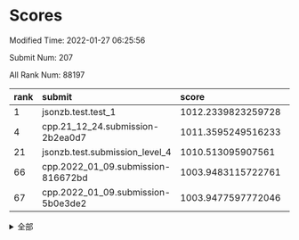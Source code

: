 # Scores

Modified Time: 2022-01-27 06:25:56

Submit Num: 207

All Rank Num: 88197

| rank |               submit               |       score        |       sigma        | pk_num |
| :--- | :--------------------------------- | :----------------- | :----------------- | :----- |
| 1    | jsonzb.test.test_1                 | 1012.2339823259728 | 0.7915134716863811 | 1701   |
| 4    | cpp.21_12_24.submission-2b2ea0d7   | 1011.3595249516233 | 0.8087789324639223 | 1699   |
| 21   | jsonzb.test.submission_level_4     | 1010.513095907561  | 0.7579936117419559 | 1708   |
| 66   | cpp.2022_01_09.submission-816672bd | 1003.9483115722761 | 0.7168494034355704 | 1709   |
| 67   | cpp.2022_01_09.submission-5b0e3de2 | 1003.9477597772046 | 0.7109388523927337 | 1708   |


<details>
<summary>全部</summary>

| rank |                 submit                 |       score        |       sigma        | pk_num |
| :--- | :------------------------------------- | :----------------- | :----------------- | :----- |
| 1    | jsonzb.test.test_1                     | 1012.2339823259728 | 0.7915134716863811 | 1701   |
| 2    | gobigger.level_3.submission_level_3_43 | 1011.5621568654158 | 0.7909953592335676 | 1703   |
| 3    | gobigger.level_3.submission_level_3_49 | 1011.5229114789322 | 0.7880573240852374 | 1709   |
| 4    | cpp.21_12_24.submission-2b2ea0d7       | 1011.3595249516233 | 0.8087789324639223 | 1699   |
| 5    | gobigger.level_3.submission_level_3_42 | 1011.3136123192448 | 0.781419009694587  | 1701   |
| 6    | gobigger.level_3.submission_level_3_26 | 1011.2566310482215 | 0.7723186585485238 | 1704   |
| 7    | gobigger.level_3.submission_level_3_6  | 1011.1166893204896 | 0.7681093030306737 | 1707   |
| 8    | gobigger.level_3.submission_level_3_2  | 1010.9408485721897 | 0.7612510931652385 | 1703   |
| 9    | gobigger.level_3.submission_level_3_27 | 1010.8273472188052 | 0.7495150049889506 | 1702   |
| 10   | gobigger.level_3.submission_level_3_44 | 1010.8118502242849 | 0.7757217473810375 | 1708   |
| 11   | gobigger.level_3.submission_level_3_29 | 1010.775992936451  | 0.7494607173190981 | 1705   |
| 12   | gobigger.level_3.submission_level_3_31 | 1010.744566032043  | 0.7500135743333052 | 1704   |
| 13   | gobigger.level_3.submission_level_3_48 | 1010.7441126473556 | 0.785585098944953  | 1703   |
| 14   | gobigger.level_3.submission_level_3_40 | 1010.6861245773567 | 0.7706031695636969 | 1707   |
| 15   | gobigger.level_3.submission_level_3_39 | 1010.6798578431778 | 0.7738815216479337 | 1707   |
| 16   | gobigger.level_3.submission_level_3_24 | 1010.6725968348513 | 0.7758807038013004 | 1704   |
| 17   | gobigger.level_3.submission_level_3_32 | 1010.6720231196513 | 0.7695179751117418 | 1704   |
| 18   | gobigger.level_3.submission_level_3_30 | 1010.6660421194621 | 0.7590336195972102 | 1702   |
| 19   | gobigger.level_3.submission_level_3_9  | 1010.6286473077676 | 0.7639580693213234 | 1701   |
| 20   | gobigger.level_3.submission_level_3_13 | 1010.5193747283055 | 0.8139102407143171 | 1702   |
| 21   | jsonzb.test.submission_level_4         | 1010.513095907561  | 0.7579936117419559 | 1708   |
| 22   | gobigger.level_3.submission_level_3_0  | 1010.4532609514299 | 0.7817371210375885 | 1703   |
| 23   | gobigger.level_3.submission_level_3_16 | 1010.4048873117583 | 0.759220676089641  | 1706   |
| 24   | gobigger.level_3.submission_level_3_20 | 1010.4031362434655 | 0.7804428691629092 | 1703   |
| 25   | gobigger.level_3.submission_level_3_10 | 1010.3686012643503 | 0.7349309216120253 | 1699   |
| 26   | gobigger.level_3.submission_level_3_38 | 1010.3565883346774 | 0.7666502330510211 | 1701   |
| 27   | gobigger.level_3.submission_level_3_46 | 1010.2819529918224 | 0.7508847059748416 | 1703   |
| 28   | gobigger.level_3.submission_level_3_41 | 1010.2811034834805 | 0.7671791602489254 | 1702   |
| 29   | gobigger.level_3.submission_level_3_33 | 1010.2794930485653 | 0.7480832375602451 | 1708   |
| 30   | gobigger.level_3.submission_level_3_21 | 1010.2206709037284 | 0.7428962028291896 | 1705   |
| 31   | gobigger.level_3.submission_level_3_1  | 1010.1859108192464 | 0.7495323217191676 | 1702   |
| 32   | gobigger.level_3.submission_level_3_5  | 1010.1824889696918 | 0.733358160752598  | 1701   |
| 33   | gobigger.level_3.submission_level_3_12 | 1010.1506380674599 | 0.7581603818816441 | 1709   |
| 34   | gobigger.level_3.submission_level_3_25 | 1010.0636289625791 | 0.7701105158793227 | 1703   |
| 35   | gobigger.level_3.submission_level_3_15 | 1009.7295017490942 | 0.7394664381441497 | 1706   |
| 36   | gobigger.level_3.submission_level_3_36 | 1009.7260642911139 | 0.7377390113962036 | 1707   |
| 37   | gobigger.level_3.submission_level_3_7  | 1009.7004765046313 | 0.7512116008118486 | 1706   |
| 38   | gobigger.level_3.submission_level_3_11 | 1009.6766095155448 | 0.7698869828623923 | 1702   |
| 39   | gobigger.level_3.submission_level_3_22 | 1009.6103068390518 | 0.7581160435999804 | 1704   |
| 40   | gobigger.level_3.submission_level_3_28 | 1009.5588287819285 | 0.7497328295856557 | 1704   |
| 41   | gobigger.level_3.submission_level_3_23 | 1009.5209087904788 | 0.7611117641461728 | 1707   |
| 42   | gobigger.level_3.submission_level_3_34 | 1009.4072641500605 | 0.748444368415057  | 1709   |
| 43   | gobigger.level_3.submission_level_3_3  | 1009.3298487499692 | 0.7409731726799238 | 1700   |
| 44   | gobigger.level_3.submission_level_3_18 | 1009.2350376983003 | 0.7264414563849815 | 1708   |
| 45   | gobigger.level_3.submission_level_3_14 | 1009.1603417605618 | 0.7361816514538079 | 1705   |
| 46   | gobigger.level_3.submission_level_3_17 | 1009.1566292864263 | 0.7396692863531118 | 1703   |
| 47   | gobigger.level_3.submission_level_3_47 | 1009.1294910072028 | 0.7531930182857003 | 1700   |
| 48   | gobigger.level_3.submission_level_3_35 | 1009.0727210162626 | 0.7443111397270895 | 1702   |
| 49   | gobigger.level_3.submission_level_3_8  | 1008.9929515120551 | 0.7371720073100386 | 1697   |
| 50   | gobigger.level_3.submission_level_3_4  | 1008.4844890300673 | 0.7583455260481388 | 1707   |
| 51   | gobigger.level_3.submission_level_3_45 | 1008.2125380824044 | 0.7475869980702694 | 1704   |
| 52   | gobigger.level_3.submission_level_3_37 | 1007.9573490628374 | 0.7292343428229467 | 1698   |
| 53   | gobigger.level_3.submission_level_3_19 | 1007.8023304938715 | 0.7351081055471214 | 1701   |
| 54   | gobigger.level_1.submission_level_1_16 | 1004.7086471796193 | 0.7269406706069234 | 1703   |
| 55   | gobigger.level_1.submission_level_1_40 | 1004.6853860970268 | 0.7297689954783155 | 1709   |
| 56   | gobigger.level_1.submission_level_1_23 | 1004.6128276824649 | 0.7146955362595362 | 1700   |
| 57   | gobigger.level_1.submission_level_1_7  | 1004.4223288127764 | 0.7172221418001549 | 1706   |
| 58   | gobigger.level_1.submission_level_1_27 | 1004.3784273510172 | 0.7212455731427315 | 1705   |
| 59   | gobigger.level_1.submission_level_1_6  | 1004.3695873274461 | 0.711095744078523  | 1700   |
| 60   | gobigger.level_1.submission_level_1_36 | 1004.1902560101117 | 0.7168586721647235 | 1703   |
| 61   | gobigger.level_1.submission_level_1_47 | 1004.1458158572713 | 0.7226173454597596 | 1704   |
| 62   | gobigger.level_1.submission_level_1_49 | 1003.992883010174  | 0.7083911400756954 | 1707   |
| 63   | gobigger.level_1.submission_level_1_45 | 1003.9782885702978 | 0.7259917115964095 | 1710   |
| 64   | gobigger.level_1.submission_level_1_22 | 1003.9726037526673 | 0.7282984808288228 | 1703   |
| 65   | gobigger.level_1.submission_level_1_26 | 1003.9591254869819 | 0.7252536628301581 | 1703   |
| 66   | cpp.2022_01_09.submission-816672bd     | 1003.9483115722761 | 0.7168494034355704 | 1709   |
| 67   | cpp.2022_01_09.submission-5b0e3de2     | 1003.9477597772046 | 0.7109388523927337 | 1708   |
| 68   | gobigger.level_1.submission_level_1_39 | 1003.9129982330074 | 0.7115154871851992 | 1712   |
| 69   | gobigger.level_1.submission_level_1_44 | 1003.8589013564057 | 0.7221397498997111 | 1709   |
| 70   | gobigger.level_1.submission_level_1_37 | 1003.8587413426159 | 0.7167930768394877 | 1706   |
| 71   | gobigger.level_1.submission_level_1_3  | 1003.8238161591697 | 0.7161247532730924 | 1709   |
| 72   | gobigger.level_1.submission_level_1_5  | 1003.8067388578336 | 0.7146620628520914 | 1704   |
| 73   | gobigger.level_1.submission_level_1_30 | 1003.7657316561655 | 0.7295061265794002 | 1705   |
| 74   | gobigger.level_1.submission_level_1_1  | 1003.5623872729825 | 0.7205073538799404 | 1705   |
| 75   | gobigger.level_1.submission_level_1_33 | 1003.5388066414348 | 0.7307857533696498 | 1706   |
| 76   | gobigger.level_1.submission_level_1_20 | 1003.5022022543321 | 0.7211008904445708 | 1700   |
| 77   | gobigger.level_1.submission_level_1_38 | 1003.4719891595757 | 0.717841891185314  | 1697   |
| 78   | gobigger.level_1.submission_level_1_28 | 1003.4158073662957 | 0.7173842991449074 | 1707   |
| 79   | gobigger.level_1.submission_level_1_12 | 1003.3364202253581 | 0.7114024111918056 | 1710   |
| 80   | gobigger.level_1.submission_level_1_24 | 1003.3312621436314 | 0.715752134932187  | 1700   |
| 81   | gobigger.level_1.submission_level_1_21 | 1003.3126621299497 | 0.7236658183453332 | 1705   |
| 82   | gobigger.level_1.submission_level_1_25 | 1003.3091146974807 | 0.7161178877249749 | 1703   |
| 83   | gobigger.level_1.submission_level_1_42 | 1003.2940603456168 | 0.7126438128110446 | 1702   |
| 84   | gobigger.level_1.submission_level_1_32 | 1003.2894385686116 | 0.7069641388291698 | 1703   |
| 85   | gobigger.level_1.submission_level_1_14 | 1003.2892737987933 | 0.7079136151029791 | 1703   |
| 86   | gobigger.level_1.submission_level_1_10 | 1003.2824885133872 | 0.7276317528204836 | 1706   |
| 87   | gobigger.level_1.submission_level_1_17 | 1003.1539554117669 | 0.7189397915595347 | 1704   |
| 88   | gobigger.level_1.submission_level_1_0  | 1003.0607658756613 | 0.7080344993828556 | 1705   |
| 89   | gobigger.level_1.submission_level_1_46 | 1002.8104937897813 | 0.7178831092883503 | 1712   |
| 90   | gobigger.level_1.submission_level_1_35 | 1002.780934652622  | 0.7215640275267774 | 1702   |
| 91   | gobigger.level_1.submission_level_1_9  | 1002.768066845532  | 0.7117402893796779 | 1705   |
| 92   | gobigger.level_1.submission_level_1_4  | 1002.7361958582679 | 0.7095745801868476 | 1707   |
| 93   | gobigger.level_1.submission_level_1_13 | 1002.6640240946041 | 0.7166419712823356 | 1701   |
| 94   | gobigger.level_1.submission_level_1_34 | 1002.6538354176857 | 0.7096897458428111 | 1704   |
| 95   | gobigger.level_1.submission_level_1_11 | 1002.6341042991107 | 0.7141629359751644 | 1713   |
| 96   | gobigger.level_1.submission_level_1_18 | 1002.6141131817565 | 0.7202903459590868 | 1701   |
| 97   | gobigger.level_1.submission_level_1_43 | 1002.4119651546966 | 0.7053568949803611 | 1703   |
| 98   | gobigger.level_1.submission_level_1_19 | 1002.2733167195888 | 0.7159728011850464 | 1705   |
| 99   | gobigger.level_1.submission_level_1_15 | 1002.2305480658279 | 0.7145628572588733 | 1703   |
| 100  | gobigger.level_1.submission_level_1_8  | 1002.2244259337027 | 0.7181789089171641 | 1701   |
| 101  | gobigger.level_1.submission_level_1_2  | 1002.1768430118966 | 0.7220545161049606 | 1706   |
| 102  | gobigger.level_1.submission_level_1_48 | 1002.1750396070893 | 0.7153327303220326 | 1701   |
| 103  | gobigger.level_1.submission_level_1_29 | 1001.9000940494983 | 0.7139193686385328 | 1703   |
| 104  | gobigger.level_1.submission_level_1_41 | 1001.7656279544385 | 0.7036369899460015 | 1702   |
| 105  | gobigger.level_1.submission_level_1_31 | 1001.1302993563618 | 0.7032430845688648 | 1705   |
| 106  | gobigger.random.submission_random_37   | 997.471322451363   | 0.7121021960109291 | 1704   |
| 107  | gobigger.random.submission_random_30   | 997.1005250885562  | 0.7122220431582772 | 1706   |
| 108  | gobigger.random.submission_random_11   | 997.0303998158449  | 0.7293028506296119 | 1701   |
| 109  | gobigger.random.submission_random_19   | 996.9630671246141  | 0.7151579657932653 | 1703   |
| 110  | gobigger.random.submission_random_23   | 996.9034352368086  | 0.6955213853250731 | 1705   |
| 111  | gobigger.random.submission_random_46   | 996.8828455017764  | 0.7021928432413718 | 1708   |
| 112  | gobigger.random.submission_random_14   | 996.8311927814674  | 0.7193102834058617 | 1703   |
| 113  | gobigger.random.submission_random_39   | 996.8051956125076  | 0.7174229565542806 | 1700   |
| 114  | gobigger.random.submission_random_33   | 996.7847527668915  | 0.70513596038438   | 1705   |
| 115  | gobigger.random.submission_random_28   | 996.7770562307088  | 0.711703520008469  | 1701   |
| 116  | gobigger.random.submission_random_29   | 996.6867428672974  | 0.7245928013906259 | 1699   |
| 117  | gobigger.random.submission_random_2    | 996.6715919114321  | 0.7143840779894698 | 1709   |
| 118  | gobigger.random.submission_random_38   | 996.6247758834317  | 0.7029875177096423 | 1703   |
| 119  | gobigger.random.submission_random_21   | 996.4688088926207  | 0.715919736519134  | 1703   |
| 120  | gobigger.random.submission_random_12   | 996.4029711723626  | 0.7117132012023248 | 1702   |
| 121  | gobigger.random.submission_random_9    | 996.2643165703183  | 0.7213211773581929 | 1702   |
| 122  | gobigger.random.submission_random_22   | 996.2285958114629  | 0.6982617538466483 | 1708   |
| 123  | gobigger.random.submission_random_40   | 996.1245255653073  | 0.7118669898846365 | 1701   |
| 124  | gobigger.random.submission_random_5    | 996.0165512576742  | 0.7190690419134789 | 1706   |
| 125  | gobigger.random.submission_random_32   | 996.0160431290789  | 0.7076743143763333 | 1704   |
| 126  | gobigger.random.submission_random_41   | 995.9626395297277  | 0.7144134773138344 | 1702   |
| 127  | gobigger.random.submission_random_34   | 995.9264705128444  | 0.703799021116207  | 1703   |
| 128  | gobigger.random.submission_random_3    | 995.8926919926844  | 0.70413503181967   | 1705   |
| 129  | gobigger.random.submission_random_18   | 995.851847179074   | 0.7165183352241187 | 1706   |
| 130  | gobigger.random.submission_random_49   | 995.8456223139589  | 0.7077305551912647 | 1704   |
| 131  | gobigger.random.submission_random_48   | 995.8172046697124  | 0.6983109886197101 | 1704   |
| 132  | gobigger.random.submission_random_42   | 995.814313906537   | 0.7033083235618881 | 1707   |
| 133  | gobigger.random.submission_random_36   | 995.8120878827459  | 0.7205811982164707 | 1702   |
| 134  | gobigger.random.submission_random_6    | 995.8017369288293  | 0.716977341643505  | 1705   |
| 135  | gobigger.random.submission_random_10   | 995.7891119859821  | 0.7051700503606642 | 1707   |
| 136  | gobigger.random.submission_random_43   | 995.7597167653512  | 0.7252062649091464 | 1705   |
| 137  | gobigger.random.submission_random_24   | 995.7385488953464  | 0.7014970131248434 | 1708   |
| 138  | gobigger.random.submission_random_4    | 995.6447823554762  | 0.7131426518561721 | 1706   |
| 139  | gobigger.random.submission_random_13   | 995.6055483158478  | 0.7049048215153082 | 1708   |
| 140  | gobigger.random.submission_random_7    | 995.5369915096576  | 0.7151175747888667 | 1700   |
| 141  | gobigger.random.submission_random_35   | 995.4634637971118  | 0.6996117186049589 | 1707   |
| 142  | gobigger.random.submission_random_8    | 995.4471363449046  | 0.7084323180149766 | 1705   |
| 143  | gobigger.random.submission_random_45   | 995.4209899925739  | 0.7077257264875426 | 1709   |
| 144  | gobigger.random.submission_random_44   | 995.3055984262372  | 0.7131327044391359 | 1705   |
| 145  | gobigger.random.submission_random_20   | 995.2300029171712  | 0.7138819019322866 | 1704   |
| 146  | gobigger.random.submission_random_1    | 995.1819749227001  | 0.7104447972462977 | 1708   |
| 147  | gobigger.random.submission_random_17   | 995.1470243780925  | 0.707366339851714  | 1701   |
| 148  | gobigger.random.submission_random_26   | 995.0515116005827  | 0.7198468346783181 | 1704   |
| 149  | gobigger.random.submission_random_0    | 994.9556741968586  | 0.7039823254962074 | 1705   |
| 150  | gobigger.random.submission_random_31   | 994.9475638389982  | 0.7099669713633054 | 1704   |
| 151  | gobigger.random.submission_random_15   | 994.8458199099347  | 0.7332100422239877 | 1701   |
| 152  | gobigger.random.submission_random_47   | 994.7779027793242  | 0.7382869312365664 | 1707   |
| 153  | gobigger.random.submission_random_25   | 994.7437494214031  | 0.7224633912629443 | 1704   |
| 154  | gobigger.random.submission_random_16   | 994.4573430005498  | 0.7160533721280993 | 1706   |
| 155  | gobigger.random.submission_random_27   | 994.4565093296918  | 0.7145233099832209 | 1707   |
| 156  | gobigger.level_2.submission_level_2_46 | 994.3239086976264  | 0.7209679818554288 | 1704   |
| 157  | gobigger.level_2.submission_level_2_1  | 994.2602613630763  | 0.7335285028288652 | 1706   |
| 158  | gobigger.level_2.submission_level_2_17 | 994.0875785266545  | 0.7218321580808934 | 1706   |
| 159  | gobigger.level_2.submission_level_2_34 | 993.5683527467081  | 0.7585841143460622 | 1704   |
| 160  | gobigger.level_2.submission_level_2_39 | 993.525801667148   | 0.7739980664384298 | 1709   |
| 161  | gobigger.level_2.submission_level_2_13 | 993.498814826895   | 0.7457755393868912 | 1708   |
| 162  | gobigger.level_2.submission_level_2_49 | 993.3617758653601  | 0.7321296960150533 | 1706   |
| 163  | gobigger.level_2.submission_level_2_25 | 993.3375973049748  | 0.7287177091052435 | 1703   |
| 164  | gobigger.level_2.submission_level_2_31 | 992.9304684884605  | 0.748050537831777  | 1706   |
| 165  | gobigger.level_2.submission_level_2_32 | 992.6566445646675  | 0.7331830724798556 | 1703   |
| 166  | gobigger.level_2.submission_level_2_24 | 992.639157821543   | 0.7407771665051799 | 1704   |
| 167  | gobigger.level_2.submission_level_2_6  | 992.5984320676362  | 0.7432775081984733 | 1707   |
| 168  | gobigger.level_2.submission_level_2_23 | 992.5832208184056  | 0.744123827684822  | 1701   |
| 169  | gobigger.level_2.submission_level_2_10 | 992.5536133358189  | 0.7453086481076278 | 1707   |
| 170  | gobigger.level_2.submission_level_2_18 | 992.553097432903   | 0.7389084230139225 | 1701   |
| 171  | gobigger.level_2.submission_level_2_36 | 992.5209642241358  | 0.7550646165787914 | 1707   |
| 172  | gobigger.level_2.submission_level_2_35 | 992.4433339376851  | 0.741872445596371  | 1707   |
| 173  | gobigger.level_2.submission_level_2_29 | 992.3922531082436  | 0.7366783605480345 | 1709   |
| 174  | gobigger.level_2.submission_level_2_8  | 992.2832108900195  | 0.7407473522204069 | 1708   |
| 175  | gobigger.level_2.submission_level_2_41 | 992.2204518899288  | 0.7375251654321064 | 1703   |
| 176  | gobigger.level_2.submission_level_2_20 | 992.2186965113996  | 0.7575593971869514 | 1701   |
| 177  | gobigger.level_2.submission_level_2_2  | 992.1898799580742  | 0.7344800474489142 | 1705   |
| 178  | gobigger.level_2.submission_level_2_3  | 991.9443858840449  | 0.7256238509668856 | 1706   |
| 179  | gobigger.level_2.submission_level_2_16 | 991.8973641612608  | 0.7500038318989991 | 1699   |
| 180  | gobigger.level_2.submission_level_2_48 | 991.7101704907092  | 0.7382082974850895 | 1705   |
| 181  | gobigger.level_2.submission_level_2_14 | 991.6929505297277  | 0.7486139155362846 | 1707   |
| 182  | gobigger.level_2.submission_level_2_38 | 991.6908092324301  | 0.758670525955013  | 1701   |
| 183  | gobigger.level_2.submission_level_2_5  | 991.6115820737349  | 0.7418560682732899 | 1701   |
| 184  | gobigger.level_2.submission_level_2_26 | 991.5708404271423  | 0.7483539951255728 | 1701   |
| 185  | gobigger.level_2.submission_level_2_15 | 991.5287365043761  | 0.7517818310568717 | 1700   |
| 186  | gobigger.level_2.submission_level_2_11 | 991.4709159757525  | 0.7329347808596997 | 1706   |
| 187  | gobigger.level_2.submission_level_2_40 | 991.4078667877951  | 0.7595948559312691 | 1707   |
| 188  | gobigger.level_2.submission_level_2_4  | 991.3875042147051  | 0.7516378869718194 | 1704   |
| 189  | gobigger.level_2.submission_level_2_21 | 991.2708464285987  | 0.7561036823241191 | 1703   |
| 190  | gobigger.level_2.submission_level_2_0  | 991.174532912543   | 0.7788084488120274 | 1701   |
| 191  | gobigger.level_2.submission_level_2_9  | 991.0387199140829  | 0.7499519892470661 | 1705   |
| 192  | gobigger.level_2.submission_level_2_7  | 990.9510338799565  | 0.7533354703544696 | 1709   |
| 193  | gobigger.level_2.submission_level_2_27 | 990.9431328390451  | 0.7420670732163264 | 1704   |
| 194  | gobigger.level_2.submission_level_2_19 | 990.8816045730541  | 0.7497893368890632 | 1706   |
| 195  | gobigger.level_2.submission_level_2_37 | 990.8475203809404  | 0.7567864864615232 | 1702   |
| 196  | gobigger.level_2.submission_level_2_30 | 990.8437119777772  | 0.7525807229872982 | 1700   |
| 197  | gobigger.level_2.submission_level_2_44 | 990.7366443711857  | 0.7602299625169096 | 1702   |
| 198  | gobigger.level_2.submission_level_2_33 | 990.6960967174442  | 0.7675411025809402 | 1700   |
| 199  | gobigger.level_2.submission_level_2_47 | 990.6381033533974  | 0.7560529482263151 | 1708   |
| 200  | gobigger.level_2.submission_level_2_43 | 990.5877330036789  | 0.7385179134296378 | 1708   |
| 201  | gobigger.level_2.submission_level_2_22 | 990.5276676530466  | 0.7595698375158706 | 1704   |
| 202  | gobigger.level_2.submission_level_2_12 | 990.5276253549132  | 0.7501022521757731 | 1701   |
| 203  | gobigger.level_2.submission_level_2_28 | 990.4447869186971  | 0.7712029333690931 | 1706   |
| 204  | gobigger.level_2.submission_level_2_42 | 990.2743713366375  | 0.7652537362534072 | 1706   |
| 205  | gobigger.level_2.submission_level_2_45 | 990.1607196703098  | 0.7748858737881343 | 1707   |
| 206  | gobigger.none.submission_none_1        | 978.9913511919693  | 1.246785673696189  | 1698   |
| 207  | gobigger.none.submission_none_0        | 976.2623518835729  | 1.3320369714518963 | 1703   |

</details>